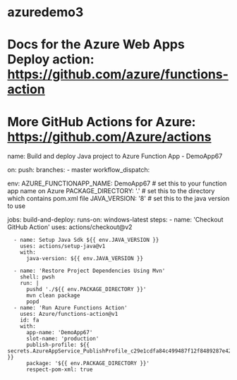 # azuredemo3

# Docs for the Azure Web Apps Deploy action: https://github.com/azure/functions-action
# More GitHub Actions for Azure: https://github.com/Azure/actions

name: Build and deploy Java project to Azure Function App - DemoApp67

on:
  push:
    branches:
      - master
  workflow_dispatch:

env:
  AZURE_FUNCTIONAPP_NAME: DemoApp67 # set this to your function app name on Azure
  PACKAGE_DIRECTORY: '.' # set this to the directory which contains pom.xml file
  JAVA_VERSION: '8' # set this to the java version to use

jobs:
  build-and-deploy:
    runs-on: windows-latest
    steps:
      - name: 'Checkout GitHub Action'
        uses: actions/checkout@v2

      - name: Setup Java Sdk ${{ env.JAVA_VERSION }}
        uses: actions/setup-java@v1
        with:
          java-version: ${{ env.JAVA_VERSION }}

      - name: 'Restore Project Dependencies Using Mvn'
        shell: pwsh
        run: |
          pushd './${{ env.PACKAGE_DIRECTORY }}'
          mvn clean package
          popd
      - name: 'Run Azure Functions Action'
        uses: Azure/functions-action@v1
        id: fa
        with:
          app-name: 'DemoApp67'
          slot-name: 'production'
          publish-profile: ${{ secrets.AzureAppService_PublishProfile_c29e1cdfa84c499487f12f8489287e42 }}
          package: '${{ env.PACKAGE_DIRECTORY }}'
          respect-pom-xml: true
         
